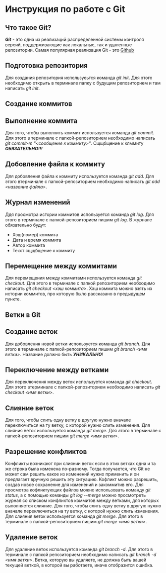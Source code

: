 # Инструкция по работе с Git

## Что такое Git?
***Git*** - это одна из реализаций распределенной системы контроля версий, поддерживающие как локальные, так и удаленные репозитории. Самая популярная реализация Git - это [Github](https://github/com)

## Подготовка репозитория
Для создания репозитория используеьтся команда *git init*. Для этого необходимо открыть в терминале папку с будущим репозиторием и там написать *git init*.

## Создание коммитов

## Выполнение коммита
Для того, чтобы выполнить коммит используется команда *git commit*. Для этого в терминале с папкой-репозиторием необходимо написать *git commit-m "<сообщение к коммиту>"*. Сщщбщение к клммиту ***ОБЯЗАТЕЛЬНО!!!***

## Добовление файла к коммиту
Для добовления файла к коммиту используется команда *git add*. Для этого втерминале с папкой-репозиторием необходимо написать *git add <название файла>*.

## Журнал изменений
Ддя просмотра истории коммитов используется команда *git log*. Для этого в терминале с папкой-репозиторием пишим *git log*. В журнале обязательно будут:
* Хэш(номер) коммита
* Дата и время коммита
* Автор коммита
* Текст сщщбщение к коммиту

## Перемещение между коммитами
Для перемещения между коммитами используется команда *git checkout*. Для этого в терминале с папкой репозиторием необходимо написать *git checkout <хэш коммита>*. Хэш коммита можно взять из истории коммитов, про которую было рассказано в предыдущем пункте.


## Ветки в Git

## Создание веток  
Для добовления новой ветки используется команда *git branch*. Для этого в терминале с папкой-репозиторием пишим *git branch <имя ветки>*. Название должно быть ***УНИКАЛЬНО***!

## Переключение между ветками
Для переключения между веток используется команда *git checkout*. Для этого втерминале с папкой-репозиторием необходимо написать *git checkout <имя ветки>*.

## Слияние веток
Для того, чтобы слить одну ветку в другую нужно вначале переключиться на ту ветку, с которой нужно слить изменения. Для слияния веток используется команда *git merge*. Для этого в терминале с папкой-репозиторием пишим *git merge <имя ветки>*.

## Разрешение конфликтов
Конфликты возникают при слиянии веток если в этих ветках одна и та же строка была изменена по-разному. Тогда получается, что Git не может сам решить какое из изменений нужно применить и он предлагает вручную решить эту ситуацию. Кофликт можно разрешить, создав новое сохранение для изменений и закоммитив его. Для просмотра кофликтующих файлов можно использовать команду *git status*, а с помощью команды *git log --merge* можно просмотреть журнал со списком конфликтов коммитов между ветками, для которых выполняется слияние.
Для того, чтобы слить одну ветку в другую нужно вначале переключиться на ту ветку, с которой нужно слить изменения. Для слияния веток используется команда *git merge*. Для этого в терминале с папкой-репозиторием пишим *git merge <имя ветки>*.

## Удаление веток
Для удаление веток используется команда *git branch -d*. Для этого в терминале с папкой репозиторием необходимо написать *git branch -d <имя ветки>*. Ветка, которую вы удаляете, не должна быть вашей текущей веткой, в которой вы работаете, иначе отобразится ошибка.
